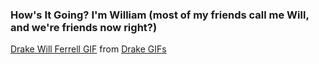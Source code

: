 ### How's It Going? I'm William (most of my friends call me Will, and we're friends now right?)

<div class="tenor-gif-embed" data-postid="17612038" data-share-method="host" data-width="100%" data-aspect-ratio="1.8175182481751821"><a href="https://tenor.com/view/drake-will-ferrell-handshake-funny-high-five-gif-17612038">Drake Will Ferrell GIF</a> from <a href="https://tenor.com/search/drake-gifs">Drake GIFs</a></div><script type="text/javascript" async src="https://tenor.com/embed.js"></script>

<!--
**Jawnny5/Jawnny5** is a ✨ _special_ ✨ repository because its `README.md` (this file) appears on your GitHub profile.

Here are some ideas to get you started:

- 🔭 I’m currently working on ...
- 🌱 I’m currently learning ...
- 👯 I’m looking to collaborate on ...
- 🤔 I’m looking for help with ...
- 💬 Ask me about ...
- 📫 How to reach me: ...
- 😄 Pronouns: ...
- ⚡ Fun fact: ...
-->

